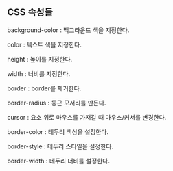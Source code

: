 ## CSS 속성들

background-color : 백그라운드 색을 지정한다.

color : 텍스트 색을 지정한다.

height : 높이를 지정한다.

width : 너비를 지정한다.

border : border를 제거한다.

border-radius : 둥근 모서리를 만든다.

cursor : 요소 위로 마우스를 가져갈 때 마우스/커서를 변경한다.

border-color : 테두리 색상을 설정한다.

border-style : 테두리 스타일을 설정한다.

border-width : 테두리 너비를 설정한다.